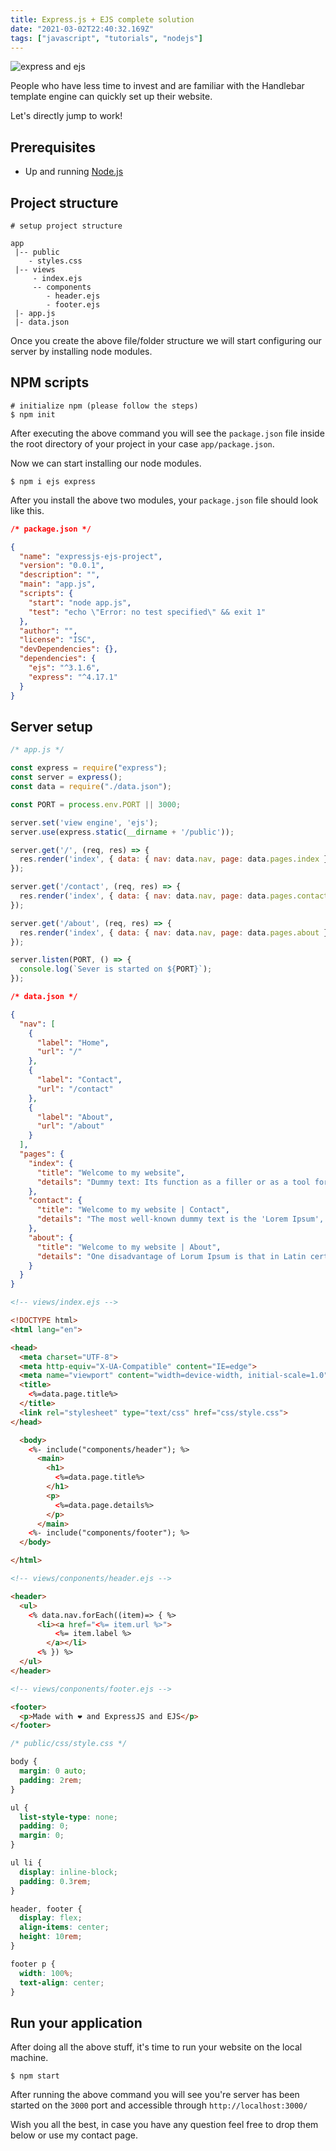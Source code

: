 ```yaml
---
title: Express.js + EJS complete solution
date: "2021-03-02T22:40:32.169Z"
tags: ["javascript", "tutorials", "nodejs"]
---
```

![express and ejs](./expressjs+ejs.jpg)

People who have less time to invest and are familiar with the Handlebar template engine can quickly set up their website.

Let's directly jump to work!

## Prerequisites
- Up and running [Node.js](https://nodejs.org/en/download/)

## Project structure
```
# setup project structure

app
 |-- public
    - styles.css
 |-- views 
     - index.ejs
     -- components
        - header.ejs
        - footer.ejs
 |- app.js
 |- data.json
```
Once you create the above file/folder structure we will start configuring our server by installing node modules.

## NPM scripts
```
# initialize npm (please follow the steps)
$ npm init
```
After executing the above command you will see the `package.json` file inside the root directory of your project in your case `app/package.json`.

Now we can start installing our node modules.
```
$ npm i ejs express
```
After you install the above two modules, your `package.json` file should look like this.

```json
/* package.json */

{
  "name": "expressjs-ejs-project",
  "version": "0.0.1",
  "description": "",
  "main": "app.js",
  "scripts": {
    "start": "node app.js",
    "test": "echo \"Error: no test specified\" && exit 1"
  },
  "author": "",
  "license": "ISC",
  "devDependencies": {},
  "dependencies": {
    "ejs": "^3.1.6",
    "express": "^4.17.1"
  }
}
```

## Server setup
```js
/* app.js */

const express = require("express");
const server = express();
const data = require("./data.json");

const PORT = process.env.PORT || 3000;

server.set('view engine', 'ejs');
server.use(express.static(__dirname + '/public'));

server.get('/', (req, res) => {
  res.render('index', { data: { nav: data.nav, page: data.pages.index }, });
});

server.get('/contact', (req, res) => {
  res.render('index', { data: { nav: data.nav, page: data.pages.contact }, });
});

server.get('/about', (req, res) => {
  res.render('index', { data: { nav: data.nav, page: data.pages.about }, });
});

server.listen(PORT, () => {
  console.log(`Sever is started on ${PORT}`);
});
```
```json
/* data.json */

{
  "nav": [
    {
      "label": "Home",
      "url": "/"
    },
    {
      "label": "Contact",
      "url": "/contact"
    },
    {
      "label": "About",
      "url": "/about"
    }
  ],
  "pages": {
    "index": {
      "title": "Welcome to my website",
      "details": "Dummy text: Its function as a filler or as a tool for comparing the visual impression of different typefaces"
    },
    "contact": {
      "title": "Welcome to my website | Contact",
      "details": "The most well-known dummy text is the 'Lorem Ipsum', which is said to have originated in the 16th century."
    },
    "about": {
      "title": "Welcome to my website | About",
      "details": "One disadvantage of Lorum Ipsum is that in Latin certain letters appear more frequently than others - which creates a distinct visual impression."
    }
  }
}
```

```html
<!-- views/index.ejs -->

<!DOCTYPE html>
<html lang="en">

<head>
  <meta charset="UTF-8">
  <meta http-equiv="X-UA-Compatible" content="IE=edge">
  <meta name="viewport" content="width=device-width, initial-scale=1.0">
  <title>
    <%=data.page.title%>
  </title>
  <link rel="stylesheet" type="text/css" href="css/style.css">
</head>

  <body>
    <%- include("components/header"); %>
      <main>
        <h1>
          <%=data.page.title%>
        </h1>
        <p>
          <%=data.page.details%>
        </p>
      </main>
    <%- include("components/footer"); %>
  </body>

</html>
```

```html
<!-- views/conponents/header.ejs -->

<header>
  <ul>
    <% data.nav.forEach((item)=> { %>
      <li><a href="<%= item.url %>">
          <%= item.label %>
        </a></li>
      <% }) %>
  </ul>
</header>
```

```html
<!-- views/conponents/footer.ejs -->

<footer>
  <p>Made with ❤️ and ExpressJS and EJS</p>
</footer>
```

```css
/* public/css/style.css */

body {
  margin: 0 auto;
  padding: 2rem;
}

ul {
  list-style-type: none;
  padding: 0;
  margin: 0;
}

ul li {
  display: inline-block;
  padding: 0.3rem;
}

header, footer {
  display: flex;
  align-items: center;
  height: 10rem;
}

footer p {
  width: 100%;
  text-align: center;
}
```
## Run your application
After doing all the above stuff, it's time to run your website on the local machine.

`$ npm start`

After running the above command you will see you're server has been started on the `3000` port and accessible through `http://localhost:3000/`

Wish you all the best, in case you have any question feel free to drop them below or use my contact page.